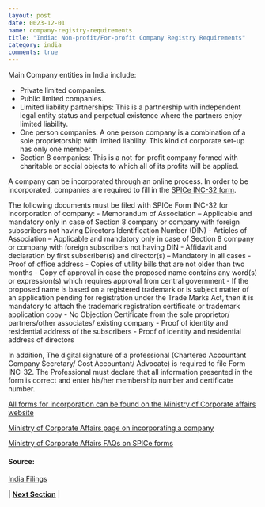 ```yaml
---
layout: post
date: 0023-12-01
name: company-registry-requirements
title: "India: Non-profit/For-profit Company Registry Requirements"
category: india
comments: true
---
```


Main Company entities in India include:
- Private limited companies. 
- Public limited companies. 
- Limited liability partnerships: This is a partnership with independent legal entity status and perpetual existence where the partners enjoy limited liability. 
- One person companies: A one person company is a combination of a sole proprietorship with limited liability. This kind of corporate set-up has only one member.
- Section 8 companies: This is a not-for-profit company formed with charitable or social objects to which all of its profits will be applied.

A company can be incorporated through an online process. In order to be incorporated, companies are required to fill in the [SPICe INC-32 form](http://www.mca.gov.in/MinistryV2/companyformsdownload.html).

The following documents must be filed with SPICe Form INC-32 for incorporation of company:
	- Memorandum of Association – Applicable and mandatory only in case of Section 8 company or company with foreign subscribers not having Directors Identification Number (DIN)
	- Articles of Association – Applicable and mandatory only in case of Section 8 company or company with foreign subscribers not having DIN
	- Affidavit and declaration by first subscriber(s) and director(s) – Mandatory in all cases
	- Proof of office address
	- Copies of utility bills that are not older than two months
	- Copy of approval in case the proposed name contains any word(s) or expression(s) which requires approval from central government
	- If the proposed name is based on a registered trademark or is subject matter of an application pending for registration under the Trade Marks Act, then it is mandatory to attach the trademark registration certificate or trademark application copy
	- No Objection Certificate from the sole proprietor/ partners/other associates/ existing company
	- Proof of identity and residential address of the subscribers
	- Proof of identity and residential address of directors

In addition, The digital signature of a professional (Chartered Accountant Company Secretary/ Cost Accountant/ Advocate) is required to file Form INC-32. The Professional must declare that all information presented in the form is correct and enter his/her membership number and certificate number.

[All forms for incorporation can be found on the Ministry of Corporate affairs website](http://www.mca.gov.in/MinistryV2/companyformsdownload.html)

[Ministry of Corporate Affairs page on incorporating a company](http://www.mca.gov.in/MinistryV2/incorporation_company.html)

[Ministry of Corporate Affairs FAQs on SPICe forms](http://www.mca.gov.in/MinistryV2/spicefaq.html)

#### Source: 
[India Filings](https://www.indiafilings.com/learn/spice-inc-32-simple-form-for-incorporating-company/)
 


| **[Next Section]( https://neo-project.github.io/global-blockchain-compliance-hub//india/india-team-member-nationality-requirements.html)** |
